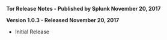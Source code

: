 **Tor Release Notes - Published by Splunk November 20, 2017**


**Version 1.0.3 - Released November 20, 2017**

* Initial Release
